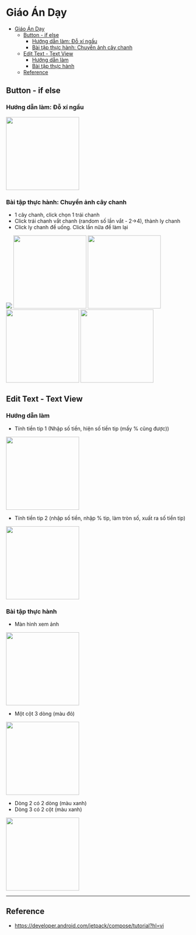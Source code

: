 # Giáo Án Dạy

- [Giáo Án Dạy](#giáo-án-dạy)
  - [Button - if else](#button---if-else)
    - [Hướng dẫn làm: Đỗ xí ngầu](#hướng-dẫn-làm-đỗ-xí-ngầu)
    - [Bài tập thực hành: Chuyển ảnh cây chanh](#bài-tập-thực-hành-chuyển-ảnh-cây-chanh)
  - [Edit Text - Text View](#edit-text---text-view)
    - [Hướng dẫn làm](#hướng-dẫn-làm)
    - [Bài tập thực hành](#bài-tập-thực-hành)
  - [Reference](#reference)


## Button - if else

### Hướng dẫn làm: Đỗ xí ngầu
<image src="dice.png" width="200px">

### Bài tập thực hành: Chuyển ảnh cây chanh

- 1 cây chanh, click chọn 1 trái chanh
- Click trái chanh vắt chanh (random số lần vắt - 2->4), thành ly chanh
- Click ly chanh để uống. Click lần nữa để làm lại

<image src="lemon_change_0.png">
<image src="lemon_change_1.png" width="200px">
<image src="lemon_change_2.png" width="200px">
<image src="lemon_change_3.png" width="200px">
<image src="lemon_change_4.png" width="200px">


## Edit Text - Text View

### Hướng dẫn làm 

- Tính tiền tip 1 (Nhập số tiền, hiện số tiền tip (mấy % cũng được))
<image src="tip_1.png" width="200px">

- Tính tiền tip 2 (nhập số tiền, nhập % tip, làm tròn số, xuất ra số tiền tip)
<image src="tip_2.png" width="200px">

### Bài tập thực hành

- Màn hình xem ảnh

<image src="image_viewer_1.png" width="200px">

- Một cột 3 dòng (màu đỏ)

<image src="image_viewer_2.png" width="200px">

- Dòng 2 có 2 dòng (màu xanh)
- Dòng 3 có 2 cột (màu xanh)

<image src="image_viewer_3.png" width="200px">

---

## Reference

- https://developer.android.com/jetpack/compose/tutorial?hl=vi

